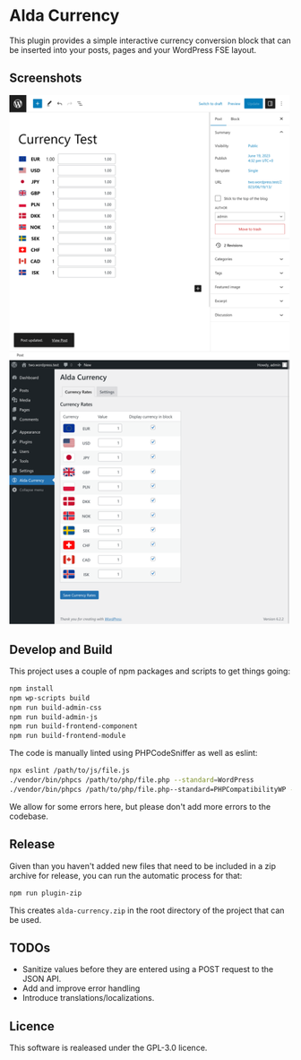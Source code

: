 # Alda Currency

This plugin provides a simple interactive currency conversion block that can be
inserted into your posts, pages and your WordPress FSE layout.

## Screenshots

<img src="assets/screenshot-1.png" width="500" alt="The block visible in the block editor"/>

<img src="assets/screenshot-3.png" width="500" alt="The admin interface"/>

## Develop and Build

This project uses a couple of npm packages and scripts to get things going:

```bash
npm install
npm wp-scripts build
npm run build-admin-css
npm run build-admin-js
npm run build-frontend-component
npm run build-frontend-module
```

The code is manually linted using PHPCodeSniffer as well as eslint:

```bash
npx eslint /path/to/js/file.js
./vendor/bin/phpcs /path/to/php/file.php --standard=WordPress
./vendor/bin/phpcs /path/to/php/file.php--standard=PHPCompatibilityWP --runtime-set testVersion 8.2-
```

We allow for some errors here, but please don't add more errors to the codebase.

## Release

Given than you haven't added new files that need to be included in a zip archive
for release, you can run the automatic process for that:

```bash
npm run plugin-zip
```

This creates `alda-currency.zip` in the root directory of the project that can
be used.

## TODOs

* Sanitize values before they are entered using a POST request to the JSON API.
* Add and improve error handling
* Introduce translations/localizations.

## Licence

This software is realeased under the GPL-3.0 licence.
